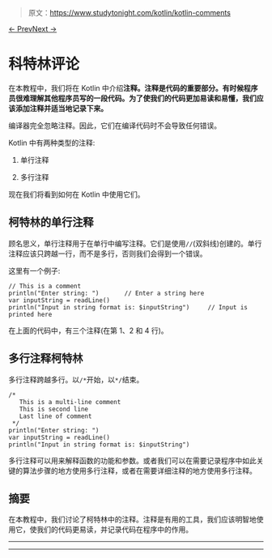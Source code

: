 > 原文：<https://www.studytonight.com/kotlin/kotlin-comments>

[← Prev](/kotlin/kotlin-input-and-output "Input and Output")[Next →](/kotlin/kotlin-if-else-expression "Kotlin if else")

# 科特林评论

在本教程中，我们将在 Kotlin 中介绍**注释。注释是代码的重要部分。有时候程序员很难理解其他程序员写的一段代码。为了使我们的代码更加易读和易懂，我们应该添加注释并适当地记录下来。**

编译器完全忽略注释。因此，它们在编译代码时不会导致任何错误。

Kotlin 中有两种类型的注释:

1.  单行注释

2.  多行注释

现在我们将看到如何在 Kotlin 中使用它们。

## 柯特林的单行注释

顾名思义，单行注释用于在单行中编写注释。它们是使用`//`(双斜线)创建的。单行注释应该只跨越一行，而不是多行，否则我们会得到一个错误。

这里有一个例子:

```
// This is a comment 
println("Enter string: ")       // Enter a string here
var inputString = readLine()
println("Input in string format is: $inputString")     // Input is printed here
```

在上面的代码中，有三个注释(在第 1、2 和 4 行)。

## 多行注释柯特林

多行注释跨越多行。以`/*`开始，以`*/`结束。

```
/* 
   This is a multi-line comment
   This is second line
   Last line of comment
 */
println("Enter string: ")       
var inputString = readLine()
println("Input in string format is: $inputString") 
```

多行注释可以用来解释函数的功能和参数。或者我们可以在需要记录程序中如此关键的算法步骤的地方使用多行注释，或者在需要详细注释的地方使用多行注释。

## 摘要

在本教程中，我们讨论了柯特林中的注释。注释是有用的工具，我们应该明智地使用它，使我们的代码更易读，并记录代码在程序中的作用。

* * *

* * *
